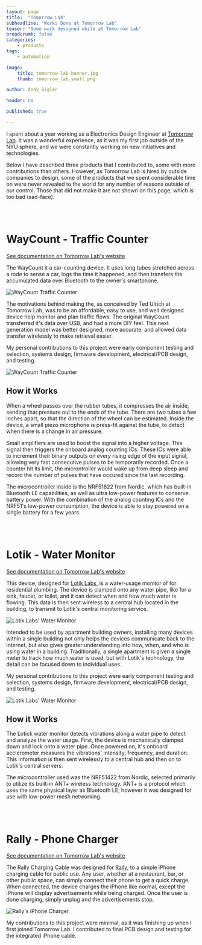 ```yaml
---
layout: page
title:  "Tomorrow Lab"
subheadline: "Works Done at Tomorrow Lab"
teaser: "Some work designed while at Tomorrow Lab"
breadcrumb: false
categories:
    - products
tags:
    - automation

image:
    title: tomorrow-lab-banner.jpg
    thumb: tomorrow_lab_small.png

author: Andy Sigler

header: no

published: true

---
```


I spent about a year working as a Electronics Design Engineer at [Tomorrow Lab](https://www.tomorrow-lab.com). It was a wonderful experience, as it was my first job outside of the NYU sphere, and we were constantly working on new initiatives and technologies.

Below I have described three products that I contributed to, some with more contributions than others. However, as Tomorrow Lab is hired by outside companies to design, some of the products that we spent considerable time on were never revealed to the world for any number of reasons outside of our control. Those that did not make it are not shown on this page, which is too bad (sad-face).

<br/>
<br/>

# WayCount - Traffic Counter

[See documentation on Tomorrow Lab's website](https://www.tomorrow-lab.com/work/waycount)

The WayCount it a car-counting device. It uses long tubes stretched across a rode to sense a car, logs the time it happened, and then transfers the accumulated data over Bluetooth to the owner's smartphone.

![WayCount Traffic Counter]({{site.url}}/images/waycount-1.jpg)

The motivations behind making the, as conceived by Ted Ulrich at Tomorrow Lab, was to be an affordable, easy to use, and well designed device help monitor and plan traffic flows. The original WayCount transferred it's data over USB, and had a more DIY feel. This next generation model was better designed, more accurate, and allowed data transfer wirelessly to make retrieval easier.

My personal contributions to this project were early component testing and selection, systems design, firmware development, electrical/PCB design, and testing.

![WayCount Traffic Counter]({{site.url}}/images/waycount-2.jpg)

## How it Works

When a wheel passes over the rubber tubes, it compresses the air inside, sending that pressure out to the ends of the tube. There are two tubes a few inches apart, so that the direction of the wheel can be estimated. Inside the device, a small piezo microphone is press-fit against the tube, to detect when there is a change in air pressure.

Small amplifiers are used to boost the signal into a higher voltage. This signal then triggers the onboard analog counting ICs. These ICs were able to increment their binary outputs on every rising edge of the input signal, allowing very fast consecutive pulses to be temporarily recorded. Once a counter hit its limit, the microntroller would wake up from deep sleep and record the number of pulses that have occured since the last recording.

The microcontroller inside is the NRF51822 from Nordic, which has built-in Bluetooth LE capabilities, as well as ultra low-power features to conserve battery power. With the combination of the analog counting ICs and the NRF51's low-power consumption, the device is able to stay powered on a single battery for a few years.

<br/>
<br/>

# Lotik - Water Monitor

[See documentation on Tomorrow Lab's website](https://www.tomorrow-lab.com/work/lotik)

This device, designed for [Lotik Labs](http://lotik.com), is a water-usage monitor of for residential plumbing. The device is clamped onto any water pipe, like for a sink, faucet, or toilet, and it can detect when and how much water is flowing. This data is then sent wireless to a central hub located in the building, to transmit to Lotik's central monitoring service.

![Lotik Labs' Water Monitor]({{site.url}}/images/lotik-1.jpg)

Intended to be used by apartment building owners, installing many devices within a single building not only helps the devices communicate back to the internet, but also gives greater understanding into how, when, and who is using water in a building. Traditionally, a single apartment is given a single meter to track how much water is used, but with Lotik's technology, the detail can be focused down to individual uses.

My personal contributions to this project were early component testing and selection, systems design, firmware development, electrical/PCB design, and testing.

![Lotik Labs' Water Monitor]({{site.url}}/images/lotik-2.jpg)

## How it Works

The Lotick water monitor detects vibrations along a water pipe to detect and analyze the water usage. First, the device is mechanically clamped down and lock onto a water pipe. Once powered on, it's onboard acclerometer measures the vibrations' intensity, frequency, and duration. This information is then sent wirelessly to a central hub and then on to Lotik's central servers.

The microcontroller used was the NRF51422 from Nordic, selected primarily to utilize its built-in ANT+ wireless technology. ANT+ is a protocol which uses the same physical layer as Bluetooth LE, however it was designed for use with low-power mesh networking.

<br/>
<br/>

# Rally - Phone Charger

[See documentation on Tomorrow Lab's website](https://www.tomorrow-lab.com/work/rally)

The Rally Charging Cable was designed for [Rally](http://rallycharge.com/), to a simple iPhone charging cable for public use. Any user, whether at a restaurant, bar, or other public space, can simply connect their phone to get a quick charge. When connected, the device charges the iPhone like normal, except the iPhone will display advertisements while being charged. Once the user is done charging, simply unplug and the advertisements stop.

![Rally's iPhone Charger]({{site.url}}/images/rally-1.jpg)

My contributions to this project were minimal, as it was finishing up when I first joined Tomorrow Lab. I contributed to final PCB design and testing for the integrated iPhone cable.
